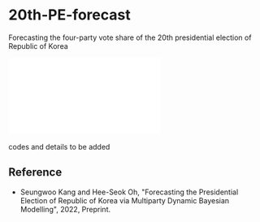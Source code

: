 # 20th-PE-forecast

Forecasting the four-party vote share of the 20th presidential election of Republic of Korea

![](nat-trend-small.pdf)

codes and details to be added

## Reference

-   Seungwoo Kang and Hee-Seok Oh, "Forecasting the Presidential Election of Republic of Korea via Multiparty Dynamic Bayesian Modelling", 2022, Preprint.

